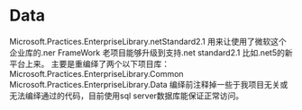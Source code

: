 # Data
Microsoft.Practices.EnterpriseLibrary.netStandard2.1
用来让使用了微软这个企业库的.ner FrameWork 老项目能够升级到支持.net standard2.1 比如.net5的新平台上来。
主要是重编绎了两个以下项目库：
Microsoft.Practices.EnterpriseLibrary.Common
Microsoft.Practices.EnterpriseLibrary.Data
编绎前注释掉一些于我项目无关或无法编绎通过的代码，目前使用sql server数据库能保证正常访问。
